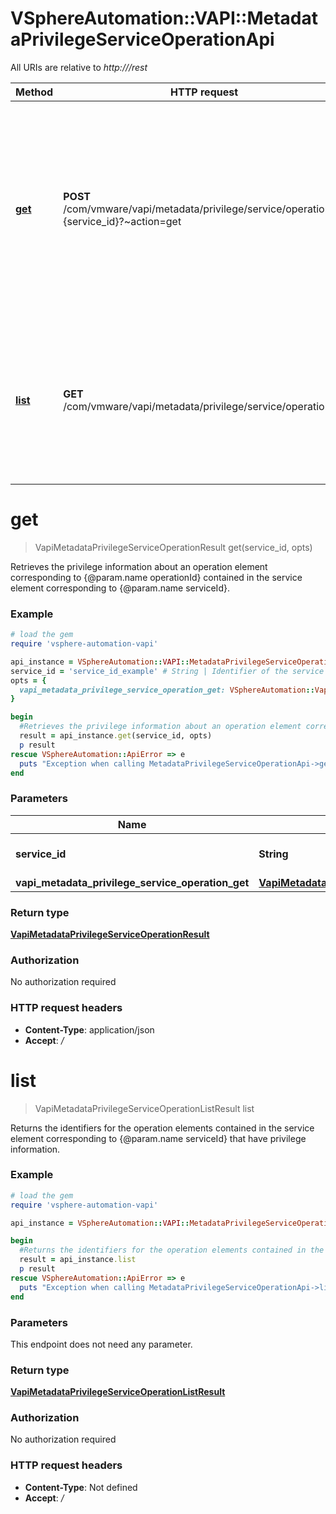 # VSphereAutomation::VAPI::MetadataPrivilegeServiceOperationApi

All URIs are relative to *http:///rest*

Method | HTTP request | Description
------------- | ------------- | -------------
[**get**](MetadataPrivilegeServiceOperationApi.md#get) | **POST** /com/vmware/vapi/metadata/privilege/service/operation/id:{service_id}?~action&#x3D;get | Retrieves the privilege information about an operation element corresponding to {@param.name operationId} contained in the service element corresponding to {@param.name serviceId}.
[**list**](MetadataPrivilegeServiceOperationApi.md#list) | **GET** /com/vmware/vapi/metadata/privilege/service/operation | Returns the identifiers for the operation elements contained in the service element corresponding to {@param.name serviceId} that have privilege information.


# **get**
> VapiMetadataPrivilegeServiceOperationResult get(service_id, opts)

Retrieves the privilege information about an operation element corresponding to {@param.name operationId} contained in the service element corresponding to {@param.name serviceId}.

### Example
```ruby
# load the gem
require 'vsphere-automation-vapi'

api_instance = VSphereAutomation::VAPI::MetadataPrivilegeServiceOperationApi.new
service_id = 'service_id_example' # String | Identifier of the service element.
opts = {
  vapi_metadata_privilege_service_operation_get: VSphereAutomation::VapiMetadataPrivilegeServiceOperationGet.new # VapiMetadataPrivilegeServiceOperationGet | 
}

begin
  #Retrieves the privilege information about an operation element corresponding to {@param.name operationId} contained in the service element corresponding to {@param.name serviceId}.
  result = api_instance.get(service_id, opts)
  p result
rescue VSphereAutomation::ApiError => e
  puts "Exception when calling MetadataPrivilegeServiceOperationApi->get: #{e}"
end
```

### Parameters

Name | Type | Description  | Notes
------------- | ------------- | ------------- | -------------
 **service_id** | **String**| Identifier of the service element. | 
 **vapi_metadata_privilege_service_operation_get** | [**VapiMetadataPrivilegeServiceOperationGet**](VapiMetadataPrivilegeServiceOperationGet.md)|  | [optional] 

### Return type

[**VapiMetadataPrivilegeServiceOperationResult**](VapiMetadataPrivilegeServiceOperationResult.md)

### Authorization

No authorization required

### HTTP request headers

 - **Content-Type**: application/json
 - **Accept**: */*



# **list**
> VapiMetadataPrivilegeServiceOperationListResult list

Returns the identifiers for the operation elements contained in the service element corresponding to {@param.name serviceId} that have privilege information.

### Example
```ruby
# load the gem
require 'vsphere-automation-vapi'

api_instance = VSphereAutomation::VAPI::MetadataPrivilegeServiceOperationApi.new

begin
  #Returns the identifiers for the operation elements contained in the service element corresponding to {@param.name serviceId} that have privilege information.
  result = api_instance.list
  p result
rescue VSphereAutomation::ApiError => e
  puts "Exception when calling MetadataPrivilegeServiceOperationApi->list: #{e}"
end
```

### Parameters
This endpoint does not need any parameter.

### Return type

[**VapiMetadataPrivilegeServiceOperationListResult**](VapiMetadataPrivilegeServiceOperationListResult.md)

### Authorization

No authorization required

### HTTP request headers

 - **Content-Type**: Not defined
 - **Accept**: */*



